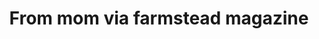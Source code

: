 ---
title: From mom via farmstead magazine
tag: from-mom-via-farmstead-magazine
permalink: "/category/from-mom-via-farmstead-magazine"
---